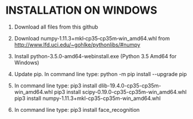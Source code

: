 INSTALLATION ON WINDOWS
===


1. Download all files from this github

2. Download numpy‑1.11.3+mkl‑cp35‑cp35m‑win_amd64.whl from 
http://www.lfd.uci.edu/~gohlke/pythonlibs/#numpy

3. Install python-3.5.0-amd64-webinstall.exe (Python 3.5 Amd64 for Windows)

4. Update pip. In command line type:
python -m pip install --upgrade pip

5. In command line type:
pip3 install dlib-19.4.0-cp35-cp35m-win_amd64.whl
pip3 install scipy-0.19.0-cp35-cp35m-win_amd64.whl
pip3 install numpy-1.11.3+mkl-cp35-cp35m-win_amd64.whl

6. In command line type:
pip3 install face_recognition
